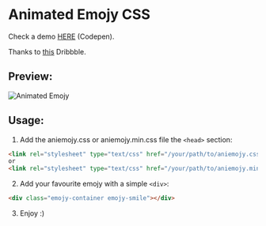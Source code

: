 # Animated Emojy CSS
Check a demo [HERE](https://codepen.io/roberts_lando/pen/JrGQLa) (Codepen).

Thanks to [this](http://github.com) Dribbble.

## Preview:

![Animated Emojy](https://cdn.dribbble.com/users/43762/screenshots/1925708/emojis.gif)

## Usage:

1. Add the aniemojy.css or aniemojy.min.css file the `<head>` section:

```html
<link rel="stylesheet" type="text/css" href="/your/path/to/aniemojy.css">
or
<link rel="stylesheet" type="text/css" href="/your/path/to/aniemojy.min.css">
```

2. Add your favourite emojy with a simple `<div>`:

```html
<div class="emojy-container emojy-smile"></div>
```

3. Enjoy :)
